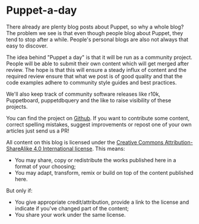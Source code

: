 # Puppet-a-day

There already are plenty blog posts about Puppet, so why a whole blog? The problem we see is that even though people blog about Puppet, they tend to stop after a while. People's personal blogs are also not always that easy to discover.

The idea behind "Puppet a day" is that it will be run as a community project. People will be able to submit their own content which will get merged after review. The hope is that this will ensure a steady influx of content and the required review ensure that what we post is of good quality and that the code examples adhere to community style guides and best practices.

We'll also keep track of community software releases like r10k, Puppetboard, puppetdbquery and the like to raise visibility of these projects.

You can find the project on [Github](https://github.com/puppet-a-day/puppet-a-day.github.io). If you want to contribute some content, correct spelling mistakes, suggest improvements or repost one of your own articles just send us a PR!

All content on this blog is licensed under the [Creative Commons Attribution-ShareAlike 4.0 International license](http://creativecommons.org/licenses/by-sa/4.0/). This means:

 * You may share, copy or redistribute the works published here in a format of your choosing;
 * You may adapt, transform, remix or build on top of the content published here.

But only if:

 * You give appropriate credit/attribution, provide a link to the license and indicate if you've changed part of the content;
 * You share your work under the same license.

